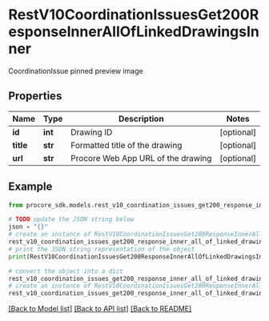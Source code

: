 # RestV10CoordinationIssuesGet200ResponseInnerAllOfLinkedDrawingsInner

CoordinationIssue pinned preview image

## Properties

Name | Type | Description | Notes
------------ | ------------- | ------------- | -------------
**id** | **int** | Drawing ID | [optional] 
**title** | **str** | Formatted title of the drawing | [optional] 
**url** | **str** | Procore Web App URL of the drawing | [optional] 

## Example

```python
from procore_sdk.models.rest_v10_coordination_issues_get200_response_inner_all_of_linked_drawings_inner import RestV10CoordinationIssuesGet200ResponseInnerAllOfLinkedDrawingsInner

# TODO update the JSON string below
json = "{}"
# create an instance of RestV10CoordinationIssuesGet200ResponseInnerAllOfLinkedDrawingsInner from a JSON string
rest_v10_coordination_issues_get200_response_inner_all_of_linked_drawings_inner_instance = RestV10CoordinationIssuesGet200ResponseInnerAllOfLinkedDrawingsInner.from_json(json)
# print the JSON string representation of the object
print(RestV10CoordinationIssuesGet200ResponseInnerAllOfLinkedDrawingsInner.to_json())

# convert the object into a dict
rest_v10_coordination_issues_get200_response_inner_all_of_linked_drawings_inner_dict = rest_v10_coordination_issues_get200_response_inner_all_of_linked_drawings_inner_instance.to_dict()
# create an instance of RestV10CoordinationIssuesGet200ResponseInnerAllOfLinkedDrawingsInner from a dict
rest_v10_coordination_issues_get200_response_inner_all_of_linked_drawings_inner_from_dict = RestV10CoordinationIssuesGet200ResponseInnerAllOfLinkedDrawingsInner.from_dict(rest_v10_coordination_issues_get200_response_inner_all_of_linked_drawings_inner_dict)
```
[[Back to Model list]](../README.md#documentation-for-models) [[Back to API list]](../README.md#documentation-for-api-endpoints) [[Back to README]](../README.md)


